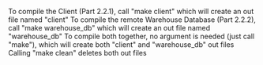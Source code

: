 To compile the Client (Part 2.2.1), call "make client" which will create an out file named "client"
To compile the remote Warehouse Database (Part 2.2.2), call "make warehouse\_db" which will create an out file named "warehouse\_db"
To compile both together, no argument is needed (just call "make"), which will create both "client" and "warehouse\_db" out files
Calling "make clean" deletes both out files
